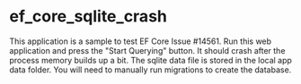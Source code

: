 # ef_core_sqlite_crash

This application is a sample to test EF Core Issue #14561. Run this web application and press the "Start Querying" button. It should crash after the process memory builds up a bit. The sqlite data file is stored in the local app data folder. You will need to manually run migrations to create the database.
